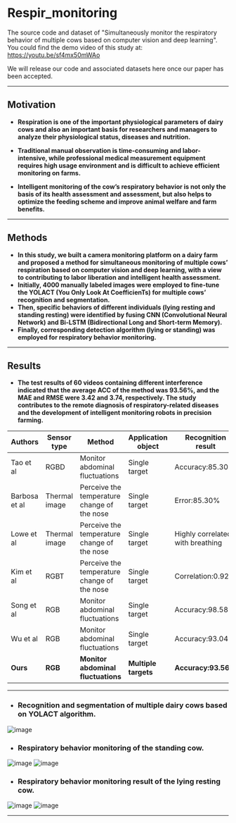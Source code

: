 # Respir_monitoring
The source code and dataset of "Simultaneously monitor the respiratory behavior of multiple cows based on computer vision and deep learning".
You could find the demo video of this study at:  https://youtu.be/sf4mx50mWAo

We will release our code and associated datasets here once our paper has been accepted.

****

## Motivation
* __Respiration is one of the important physiological parameters of dairy cows and also an important basis for researchers and managers to analyze their physiological status, diseases and nutrition.__

* __Traditional manual observation is time-consuming and labor-intensive, while professional medical measurement equipment requires high usage environment and is difficult to achieve efficient monitoring on farms.__

* __Intelligent monitoring of the cow’s respiratory behavior is not only the basis of its health assessment and assessment, but also helps to optimize the feeding scheme and improve animal welfare and farm benefits.__
****

## Methods
* __In this study, we built a camera monitoring platform on a dairy farm and proposed a method for simultaneous monitoring of multiple cows’ respiration based on computer vision and deep learning, with a view to contributing to labor liberation and intelligent health assessment.__ 
* __Initially, 4000 manually labeled images were employed to fine-tune the YOLACT (You Only Look At CoefficienTs) for multiple cows’ recognition and segmentation.__ 
* __Then, specific behaviors of different individuals (lying resting and standing resting) were identified by fusing CNN (Convolutional Neural Network) and Bi-LSTM (Bidirectional Long and Short-term Memory).__ 
* __Finally, corresponding detection algorithm (lying or standing) was employed for respiratory behavior monitoring.__
****

## Results
* __The test results of 60 videos containing different interference indicated that the average ACC of the method was 93.56%, and the MAE and RMSE were 3.42 and 3.74, respectively. The study contributes to the remote diagnosis of respiratory-related diseases and the development of intelligent monitoring robots in precision farming.__

| Authors                | Sensor type        |Method                                      | Application object        | Recognition result              |
| ---------------------- | ------------------ |----------------------------------------    | ------------------        |--------------------------       |
| Tao et al              |    RGBD            |Monitor abdominal fluctuations              |   Single target           | Accuracy:85.30%                 |
| Barbosa et al          | Thermal image      |Perceive the temperature change of the nose |   Single target           | Error:85.30%                    |
| Lowe et al             | Thermal image      |Perceive the temperature change of the nose |   Single target           | Highly correlated with breathing|
| Kim et al              | RGBT               |Perceive the temperature change of the nose |   Single target           | Correlation:0.92                |
| Song et al             | RGB                |Monitor abdominal fluctuations              |   Single target           | Accuracy:98.58%                 |
| Wu et al               | RGB                |Monitor abdominal fluctuations              |   Single target           | Accuracy:93.04%                 |
|__Ours__                |  __RGB__           | __Monitor abdominal fluctuations__         | __Multiple targets__      | __Accuracy:93.56%__             |
****
* ### Recognition and segmentation of multiple dairy cows based on YOLACT algorithm.
![image](https://user-images.githubusercontent.com/108980498/178104219-9c4bc9e1-6e27-462c-a28e-d868b85017a3.png)
* ### Respiratory behavior monitoring of the standing cow.
![image](https://user-images.githubusercontent.com/108980498/178104268-4fc58338-a1a9-48b1-818e-e71aadb550ce.png)
![image](https://user-images.githubusercontent.com/108980498/178104274-7957b19f-6470-409e-9f47-7fa6a54e4a1a.png)
* ###  Respiratory behavior monitoring result of the lying resting cow.
![image](https://user-images.githubusercontent.com/108980498/178104169-8ee51a3a-ae46-4254-af00-bb9b200f64e6.png)
![image](https://user-images.githubusercontent.com/108980498/178104194-8a0ce1ba-673b-4dd9-8456-fd34ffc7764f.png)
****
